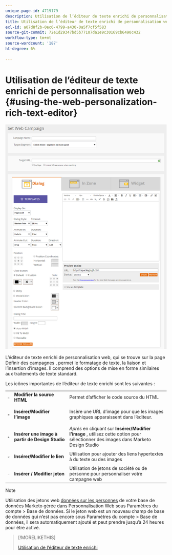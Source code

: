```yaml
---
unique-page-id: 4719179
description: Utilisation de l’éditeur de texte enrichi de personnalisation web - Documents Marketo - Documentation du produit
title: Utilisation de l’éditeur de texte enrichi de personnalisation web
exl-id: a07d8f2b-0ec6-4799-a430-0a5f7cf5f583
source-git-commit: 72e1d29347bd5b77107da1e9c30169cb6490c432
workflow-type: tm+mt
source-wordcount: '187'
ht-degree: 6%

---
```


# Utilisation de l’éditeur de texte enrichi de personnalisation web {#using-the-web-personalization-rich-text-editor}

![](assets/one.png)

L’éditeur de texte enrichi de personnalisation web, qui se trouve sur la page Définir des campagnes , permet le formatage de texte, la liaison et l’insertion d’images. Il comprend des options de mise en forme similaires aux traitements de texte standard.

Les icônes importantes de l’éditeur de texte enrichi sont les suivantes :

<table> 
 <tbody> 
  <tr> 
   <td colspan="1"><img alt="—" src="assets/three.png" data-linked-resource-id="11386613" data-linked-resource-type="attachment" data-base-url="https://docs.marketo.com" data-linked-resource-container-id="4719179" title="--"></td> 
   <td colspan="1"><strong>Modifier la source HTML</strong></td> 
   <td colspan="1">Permet d’afficher le code source du HTML</td> 
  </tr> 
  <tr> 
   <td colspan="1"><img alt="--" src="assets/two.png" data-linked-resource-id="11386612" data-linked-resource-type="attachment" data-base-url="https://docs.marketo.com" data-linked-resource-container-id="4719179" title="--"></td> 
   <td colspan="1"><p><strong>Insérer/Modifier l’image</strong><br></p></td> 
   <td colspan="1">Insère une URL d’image pour que les images graphiques apparaissent dans l’éditeur.</td> 
  </tr> 
  <tr> 
   <td colspan="1"><img alt="--" src="assets/ds.png" data-linked-resource-id="12983884" data-linked-resource-type="attachment" data-base-url="https://docs.marketo.com" data-linked-resource-container-id="4719179" title="--"></td> 
   <td colspan="1"><strong>Insérer une image à partir de Design Studio</strong></td> 
   <td colspan="1"><em>Après</em> en cliquant sur <strong>Insérer/Modifier l’image</strong> , utilisez cette option pour sélectionner des images dans Marketo Design Studio</td> 
  </tr> 
  <tr> 
   <td colspan="1"><img alt="--" src="assets/four.png" data-linked-resource-id="11386614" data-linked-resource-type="attachment" data-base-url="https://docs.marketo.com" data-linked-resource-container-id="4719179" title="--"></td> 
   <td colspan="1"><p><strong>Insérer/Modifier le lien</strong><br></p></td> 
   <td colspan="1">Utilisation pour ajouter des liens hypertextes à du texte ou des images</td> 
  </tr> 
  <tr> 
   <td colspan="1"><img alt="--" src="assets/tokens.png" data-linked-resource-id="12983883" data-linked-resource-type="attachment" data-base-url="https://docs.marketo.com" data-linked-resource-container-id="4719179" title="--"></td> 
   <td colspan="1"><strong>Insérer / Modifier jeton</strong></td> 
   <td colspan="1">Utilisation de jetons de société ou de personne pour personnaliser votre campagne web</td> 
  </tr> 
 </tbody> 
</table>

>[!NOTE]
>
>Utilisation des jetons web [données sur les personnes](/help/marketo/product-docs/web-personalization/using-web-segments/manage-person-data.md) de votre base de données Marketo gérée dans Personnalisation Web sous Paramètres du compte > Base de données. Si le jeton web est un nouveau champ de base de données qui n’est pas encore sous Paramètres du compte > Base de données, il sera automatiquement ajouté et peut prendre jusqu’à 24 heures pour être activé.

>[!MORELIKETHIS]
>
>[Utilisation de l’éditeur de texte enrichi](/help/marketo/product-docs/email-marketing/general/understanding-the-email-editor/using-the-rich-text-editor.md)
